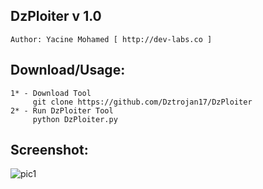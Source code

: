 ## DzPloiter v 1.0
    Author: Yacine Mohamed [ http://dev-labs.co ]
## Download/Usage:
    1* - Download Tool
         git clone https://github.com/Dztrojan17/DzPloiter
    2* - Run DzPloiter Tool
         python DzPloiter.py
## Screenshot:
![pic1](http://i.imgur.com/qTqILf3.png)


